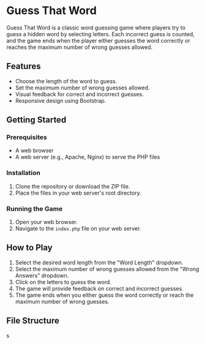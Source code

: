 # Guess That Word

Guess That Word is a classic word guessing game where players try to guess a hidden word by selecting letters. Each incorrect guess is counted, and the game ends when the player either guesses the word correctly or reaches the maximum number of wrong guesses allowed.

## Features

- Choose the length of the word to guess.
- Set the maximum number of wrong guesses allowed.
- Visual feedback for correct and incorrect guesses.
- Responsive design using Bootstrap.

## Getting Started

### Prerequisites

- A web browser
- A web server (e.g., Apache, Nginx) to serve the PHP files

### Installation

1. Clone the repository or download the ZIP file.
2. Place the files in your web server's root directory.

### Running the Game

1. Open your web browser.
2. Navigate to the `index.php` file on your web server.

## How to Play

1. Select the desired word length from the "Word Length" dropdown.
2. Select the maximum number of wrong guesses allowed from the "Wrong Answers" dropdown.
3. Click on the letters to guess the word.
4. The game will provide feedback on correct and incorrect guesses.
5. The game ends when you either guess the word correctly or reach the maximum number of wrong guesses.

## File Structure
s